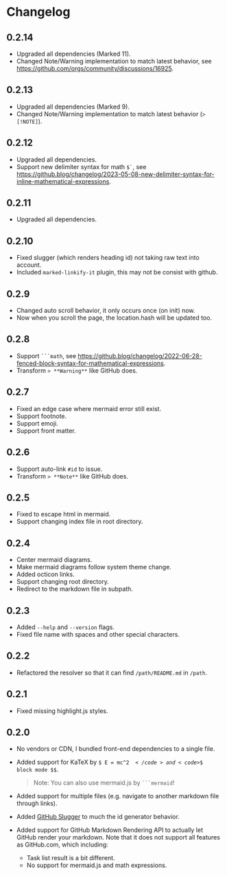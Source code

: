 # Changelog

## 0.2.14

- Upgraded all dependencies (Marked 11).
- Changed Note/Warning implementation to match latest behavior, see https://github.com/orgs/community/discussions/16925.

## 0.2.13

- Upgraded all dependencies (Marked 9).
- Changed Note/Warning implementation to match latest behavior (`> [!NOTE]`).

## 0.2.12

- Upgraded all dependencies.
- Support new delimiter syntax for math `` $` ``, see https://github.blog/changelog/2023-05-08-new-delimiter-syntax-for-inline-mathematical-expressions.

## 0.2.11

- Upgraded all dependencies.

## 0.2.10

- Fixed slugger (which renders heading id) not taking raw text into account.
- Included `marked-linkify-it` plugin, this may not be consist with github.

## 0.2.9

- Changed auto scroll behavior, it only occurs once (on init) now.
- Now when you scroll the page, the location.hash will be updated too.

## 0.2.8

- Support ` ```math `, see https://github.blog/changelog/2022-06-28-fenced-block-syntax-for-mathematical-expressions.
- Transform `> **Warning**` like GitHub does.

## 0.2.7

- Fixed an edge case where mermaid error still exist.
- Support footnote.
- Support emoji.
- Support front matter.

## 0.2.6

- Support auto-link `#id` to issue.
- Transform `> **Note**` like GitHub does.

## 0.2.5

- Fixed to escape html in mermaid.
- Support changing index file in root directory.

## 0.2.4

- Center mermaid diagrams.
- Make mermaid diagrams follow system theme change.
- Added octicon links.
- Support changing root directory.
- Redirect to the markdown file in subpath.

## 0.2.3

- Added `--help` and `--version` flags.
- Fixed file name with spaces and other special characters.

## 0.2.2

- Refactored the resolver so that it can find `/path/README.md` in `/path`.

## 0.2.1

- Fixed missing highlight.js styles.

## 0.2.0

- No vendors or CDN, I bundled front-end dependencies to a single file.

- Added support for KaTeX by <code>$ E = mc^2 $</code> and <code>$$ block mode $$</code>.

  > Note: You can also use mermaid.js by <code>\`\`\`mermaid</code>!

- Added support for multiple files (e.g. navigate to another markdown file through links).

- Added [GitHub Slugger](https://github.com/Flet/github-slugger) to much the id generator behavior.

- Added support for GitHub Markdown Rendering API to actually let GitHub render your markdown.
  Note that it does not support all features as GitHub.com, which including:

  - Task list result is a bit different.
  - No support for mermaid.js and math expressions.
